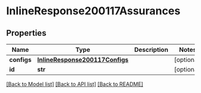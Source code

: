 # InlineResponse200117Assurances

## Properties
Name | Type | Description | Notes
------------ | ------------- | ------------- | -------------
**configs** | [**InlineResponse200117Configs**](InlineResponse200117Configs.md) |  | [optional] 
**id** | **str** |  | [optional] 

[[Back to Model list]](../README.md#documentation-for-models) [[Back to API list]](../README.md#documentation-for-api-endpoints) [[Back to README]](../README.md)

